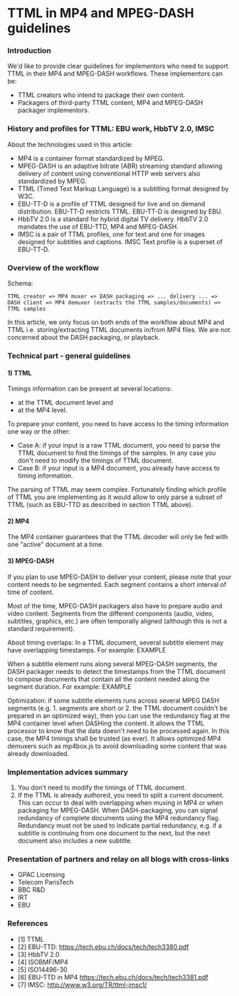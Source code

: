 # TTML in MP4 and MPEG-DASH guidelines

### Introduction

We'd like to provide clear guidelines for implementors who need to support TTML in their MP4 and MPEG-DASH workflows. These implementors can be:
 - TTML creators who intend to package their own content.
 - Packagers of third-party TTML content, MP4 and MPEG-DASH packager implementors.

### History and profiles for TTML: EBU work, HbbTV 2.0, IMSC

About the technologies used in this article:
 - MP4 is a container format standardized by MPEG.
 - MPEG-DASH is an adaptive bitrate (ABR) streaming standard allowing delivery of content using conventional HTTP web servers also standardized by MPEG.
 - TTML (Timed Text Markup Language) is a subtitling format designed by W3C.
 - EBU-TT-D is a profile of TTML designed for live and on demand distribution. EBU-TT-D restricts TTML. EBU-TT-D is designed by EBU.
 - HbbTV 2.0 is a standard for hybrid digital TV delivery. HbbTV 2.0 mandates the use of EBU-TTD, MP4 and MPEG-DASH.
 - IMSC is a pair of TTML profiles, one for text and one for images designed for subtitles and captions. IMSC Text profile is a superset of EBU-TT-D.

### Overview of the workflow
Schema:

```TTML creator => MP4 muxer => DASH packaging => ... delivery ... => DASH client => MP4 demuxer (extracts the TTML samples/documents) => TTML samples```

In this article, we only focus on both ends of the workflow about MP4 and TTML i.e. storing/extracting TTML documents in/from MP4 files. We are not concerned about the DASH packaging, or playback.

### Technical part - general guidelines

#### 1) TTML

Timings information can be present at several locations:
 - at the TTML document level and
 - at the MP4 level.

To prepare your content, you need to have access to the timing information one way or the other:
   - Case A: if your input is a raw TTML document, you need to parse the TTML document to find the timings of the samples. In any case you don't need to modify the timings of TTML document.
   - Case B: if your input is a MP4 document, you already have access to timing information.

The parsing of TTML may seem complex. Fortunately finding which profile of TTML you are implementing as it would allow to only parse a subset of TTML (such as EBU-TTD as described in section TTML above).
 
#### 2) MP4

The MP4 container guarantees that the TTML decoder will only be fed with one "active" document at a time.

#### 3) MPEG-DASH

If you plan to use MPEG-DASH to deliver your content, please note that your content needs to be segmented. Each segment contains a short interval of time of content.

Most of the time, MPEG-DASH packagers also have to prepare audio and video content. Segments from the different components (audio, video, subtitles, graphics, etc.) are often temporally aligned (although this is not a standard requirement).

About timing overlaps: In a TTML document, several subtitle element may have overlapping timestamps. For example: EXAMPLE

When a subtitle element runs along several MPEG-DASH segments, the DASH packager needs to detect the timestamps from the TTML document to compose documents that contain all the content needed along the segment duration. For example: EXAMPLE

Optimization: if some subtitle elements runs across several MPEG DASH segments (e.g. 1. segments are short or 2. the TTML document couldn't be prepared in an optimized way), then you can use the redundancy flag at the MP4 container level when DASHing the content. It allows the TTML processor to know that the data doesn't need to be processed again. In this case, the MP4 timings shall be trusted (as ever). It allows optimized MP4 demuxers such as mp4box.js to avoid downloading some content that was already downloaded.

### Implementation advices summary
 1. You don't need to modify the timings of TTML document.
 2. If the TTML is already authored, you need to split a current document. This can occur to deal with overlapping when muxing in MP4 or when packaging for MPEG-DASH. When DASH-packaging, you can signal redundancy of complete documents using the MP4 redundancy flag. Redundancy must not be used to indicate partial redundancy, e.g. if a subtitle is continuing from one document to the next, but  the next document also includes a new subtitle.

### Presentation of partners and relay on all blogs with cross-links
 - GPAC Licensing
 - Telecom ParisTech
 - BBC R&D
 - IRT
 - EBU

### References
 - [1] TTML
 - [2] EBU-TTD: https://tech.ebu.ch/docs/tech/tech3380.pdf
 - [3] HbbTV 2.0
 - [4] ISOBMF/MP4
 - [5] ISO14496-30
 - [6] EBU-TTD in MP4 https://tech.ebu.ch/docs/tech/tech3381.pdf
 - [7] IMSC: http://www.w3.org/TR/ttml-imsc1/
